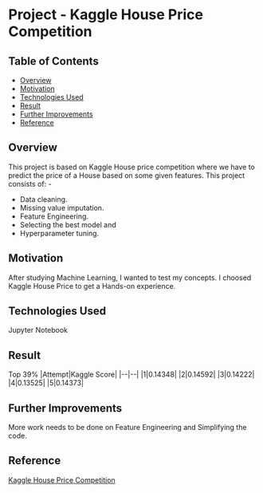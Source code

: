 # Project - Kaggle House Price Competition

## Table of Contents
- [Overview](#Overview)
- [Motivation](#Motivation)
- [Technologies Used](#Technologies-Used)
- [Result](#Result)
- [Further Improvements](#Further-Improvements)
- [Reference](#Reference)

## Overview
This project is based on Kaggle House price competition where we have to predict the price of a House based on some given features. This project consists of: -
- Data cleaning.
- Missing value imputation.
- Feature Engineering.
- Selecting the best model and
- Hyperparameter tuning.

## Motivation
After studying Machine Learning, I wanted to test my concepts. I choosed Kaggle House Price to get a Hands-on experience.

## Technologies Used
Jupyter Notebook

## Result
Top 39%
|Attempt|Kaggle Score|
|--|--|
|1|0.14348|
|2|0.14592|
|3|0.14222|
|4|0.13525|
|5|0.14373|

## Further Improvements
More work needs to be done on Feature Engineering and Simplifying the code.

## Reference
[Kaggle House Price Competition](https://www.kaggle.com/c/house-prices-advanced-regression-techniques)
